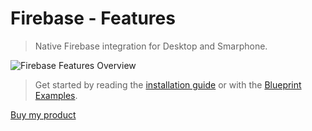 
# Firebase - Features

>  Native Firebase integration for Desktop and Smarphone.

![Firebase Features Overview](https://cdn1.epicgames.com/ue/product/Screenshot/Slide2.PNG-1920x1080-159ca9b10cb2776eb016b999d15a9fc7.jpg)


> Get started by reading the [installation guide](/installation) or with the [Blueprint Examples](/components).

<div class="centered">
<a class="gumroad-button" href="https://pandoresmarketplace.gumroad.com/l/FirebaseFeatures?wanted=true">Buy my product</a>
</div>
